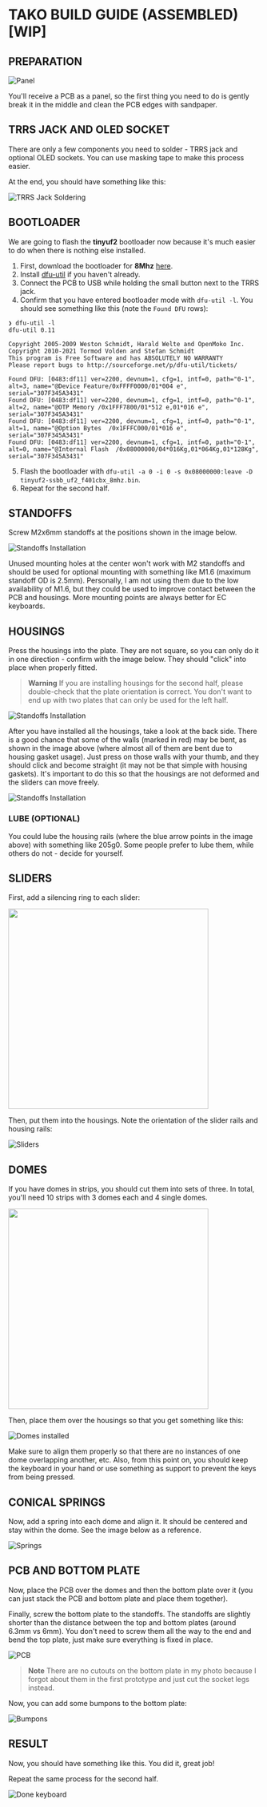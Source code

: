 # TAKO BUILD GUIDE (ASSEMBLED) [WIP]

## PREPARATION

![Panel](./img/buildguide_assembled/panel.jpg)

You'll receive a PCB as a panel, so the first thing you need to do is gently break it in the middle and clean the PCB edges with sandpaper.

## TRRS JACK AND OLED SOCKET

There are only a few components you need to solder - TRRS jack and optional OLED sockets. You can use masking tape to make this process easier.

At the end, you should have something like this:

![TRRS Jack Soldering](./img/buildguide_assembled/trrs.jpg)

## BOOTLOADER

We are going to flash the **tinyuf2** bootloader now because it's much easier to do when there is nothing else installed.

1. First, download the bootloader for **8Mhz** [here](https://github.com/ssbb/tinyuf2/actions/runs/5009776316).
2. Install [dfu-util](https://dfu-util.sourceforge.net/) if you haven't already.
3. Connect the PCB to USB while holding the small button next to the TRRS jack.
4. Confirm that you have entered bootloader mode with `dfu-util -l`. You should see something like this (note the `Found DFU` rows):

```
❯ dfu-util -l
dfu-util 0.11

Copyright 2005-2009 Weston Schmidt, Harald Welte and OpenMoko Inc.
Copyright 2010-2021 Tormod Volden and Stefan Schmidt
This program is Free Software and has ABSOLUTELY NO WARRANTY
Please report bugs to http://sourceforge.net/p/dfu-util/tickets/

Found DFU: [0483:df11] ver=2200, devnum=1, cfg=1, intf=0, path="0-1", alt=3, name="@Device Feature/0xFFFF0000/01*004 e", serial="307F345A3431"
Found DFU: [0483:df11] ver=2200, devnum=1, cfg=1, intf=0, path="0-1", alt=2, name="@OTP Memory /0x1FFF7800/01*512 e,01*016 e", serial="307F345A3431"
Found DFU: [0483:df11] ver=2200, devnum=1, cfg=1, intf=0, path="0-1", alt=1, name="@Option Bytes  /0x1FFFC000/01*016 e", serial="307F345A3431"
Found DFU: [0483:df11] ver=2200, devnum=1, cfg=1, intf=0, path="0-1", alt=0, name="@Internal Flash  /0x08000000/04*016Kg,01*064Kg,01*128Kg", serial="307F345A3431"
```

5. Flash the bootloader with `dfu-util -a 0 -i 0 -s 0x08000000:leave -D tinyuf2-ssbb_uf2_f401cbx_8mhz.bin`.
6. Repeat for the second half.

## STANDOFFS

Screw M2x6mm standoffs at the positions shown in the image below.

![Standoffs Installation](./img/buildguide_assembled/standoffs.jpg)

Unused mounting holes at the center won't work with M2 standoffs and should be used for optional mounting with something like M1.6 (maximum standoff OD is 2.5mm). Personally, I am not using them due to the low availability of M1.6, but they could be used to improve contact between the PCB and housings. More mounting points are always better for EC keyboards.

## HOUSINGS

Press the housings into the plate. They are not square, so you can only do it in one direction - confirm with the image below. They should "click" into place when properly fitted.

> **Warning**
> If you are installing housings for the second half, please double-check that the plate orientation is correct. You don't want to end up with two plates that can only be used for the left half.

![Standoffs Installation](./img/buildguide_assembled/housings.jpg)

After you have installed all the housings, take a look at the back side. There is a good chance that some of the walls (marked in red) may be bent, as shown in the image above (where almost all of them are bent due to housing gasket usage). Just press on those walls with your thumb, and they should click and become straight (it may not be that simple with housing gaskets). It's important to do this so that the housings are not deformed and the sliders can move freely.

![Standoffs Installation](./img/buildguide_assembled/housings2.jpg)

### LUBE (OPTIONAL)

You could lube the housing rails (where the blue arrow points in the image above) with something like 205g0. Some people prefer to lube them, while others do not - decide for yourself.

## SLIDERS

First, add a silencing ring to each slider:

<img src="./img/buildguide_assembled/silencing_ring.jpg" width="400" />

Then, put them into the housings. Note the orientation of the slider rails and housing rails:

![Sliders](./img/buildguide_assembled/sliders.jpg)

## DOMES

If you have domes in strips, you should cut them into sets of three. In total, you'll need 10 strips with 3 domes each and 4 single domes.

<img src="./img/buildguide_assembled/dome_strip.jpg" width="400" />

Then, place them over the housings so that you get something like this:

![Domes installed](./img/buildguide_assembled/domes_installed.jpg)

Make sure to align them properly so that there are no instances of one dome overlapping another, etc. Also, from this point on, you should keep the keyboard in your hand or use something as support to prevent the keys from being pressed.

## CONICAL SPRINGS

Now, add a spring into each dome and align it. It should be centered and stay within the dome. See the image below as a reference.

![Springs](./img/buildguide_assembled/springs.jpg)

## PCB AND BOTTOM PLATE

Now, place the PCB over the domes and then the bottom plate over it (you can just stack the PCB and bottom plate and place them together).

Finally, screw the bottom plate to the standoffs. The standoffs are slightly shorter than the distance between the top and bottom plates (around 6.3mm vs 6mm). You don't need to screw them all the way to the end and bend the top plate, just make sure everything is fixed in place.

![PCB](./img/buildguide_assembled/pcb.jpg)

> **Note**
> There are no cutouts on the bottom plate in my photo because I forgot about them in the first prototype and just cut the socket legs instead.

Now, you can add some bumpons to the bottom plate:

![Bumpons](./img/buildguide_assembled/bumpons.jpg)

## RESULT

Now, you should have something like this. You did it, great job!

Repeat the same process for the second half.

![Done keyboard](./img/buildguide_assembled/done.jpg)
